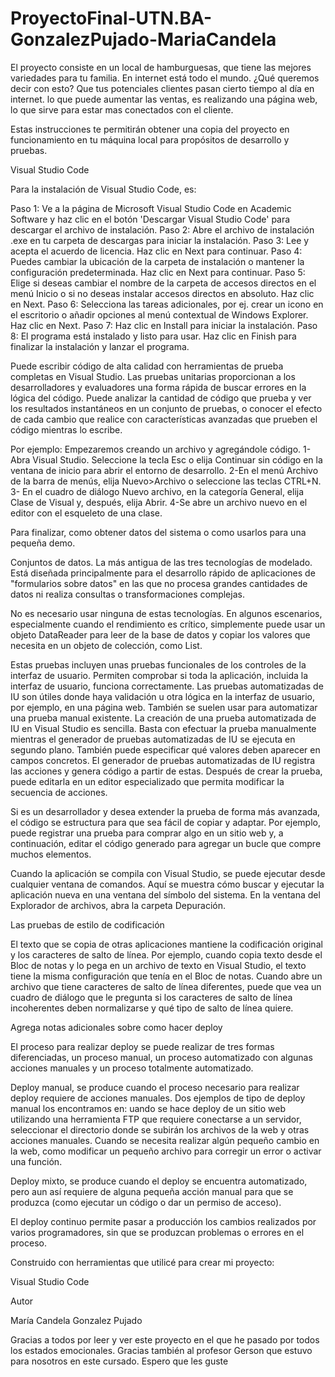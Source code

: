 # ProyectoFinal-UTN.BA-GonzalezPujado-MariaCandela

El proyecto consiste en un local de hamburguesas, que tiene las mejores variedades para tu familia. En internet está todo el mundo. ¿Qué queremos decir con esto? Que tus potenciales clientes pasan cierto tiempo al día en internet. lo que puede aumentar las ventas, es realizando una página web, lo que sirve para estar mas conectados con el cliente.

Estas instrucciones te permitirán obtener una copia del proyecto en funcionamiento en tu máquina local para propósitos de desarrollo y pruebas.

Visual Studio Code

Para la instalación de Visual Studio Code, es: 

Paso 1: Ve a la página de Microsoft Visual Studio Code en Academic Software y haz clic en el botón 'Descargar Visual Studio Code' para descargar el archivo de instalación.
Paso 2: Abre el archivo de instalación .exe en tu carpeta de descargas para iniciar la instalación.
Paso 3: Lee y acepta el acuerdo de licencia. Haz clic en Next para continuar.
Paso 4: Puedes cambiar la ubicación de la carpeta de instalación o mantener la configuración predeterminada. Haz clic en Next para continuar.
Paso 5: Elige si deseas cambiar el nombre de la carpeta de accesos directos en el menú Inicio o si no deseas instalar accesos directos en absoluto. Haz clic en Next.
Paso 6: Selecciona las tareas adicionales, por ej. crear un icono en el escritorio o añadir opciones al menú contextual de Windows Explorer. Haz clic en Next.
Paso 7: Haz clic en Install para iniciar la instalación.
Paso 8: El programa está instalado y listo para usar. Haz clic en Finish para finalizar la instalación y lanzar el programa.

Puede escribir código de alta calidad con herramientas de prueba completas en Visual Studio. Las pruebas unitarias proporcionan a los desarrolladores y evaluadores una forma rápida de buscar errores en la lógica del código. Puede analizar la cantidad de código que prueba y ver los resultados instantáneos en un conjunto de pruebas, o conocer el efecto de cada cambio que realice con características avanzadas que prueben el código mientras lo escribe.

Por ejemplo:
Empezaremos creando un archivo y agregándole código.
1-Abra Visual Studio. Seleccione la tecla Esc o elija Continuar sin código en la ventana de inicio para abrir el entorno de desarrollo.
2-En el menú Archivo de la barra de menús, elija Nuevo>Archivo o seleccione las teclas CTRL+N.
3- En el cuadro de diálogo Nuevo archivo, en la categoría General, elija Clase de Visual y, después, elija Abrir.
4-Se abre un archivo nuevo en el editor con el esqueleto de una clase.

Para finalizar, como obtener datos del sistema o como usarlos para una pequeña demo.

Conjuntos de datos. La más antigua de las tres tecnologías de modelado. Está diseñada principalmente para el desarrollo rápido de aplicaciones de "formularios sobre datos" en las que no procesa grandes cantidades de datos ni realiza consultas o transformaciones complejas. 

No es necesario usar ninguna de estas tecnologías. En algunos escenarios, especialmente cuando el rendimiento es crítico, simplemente puede usar un objeto DataReader para leer de la base de datos y copiar los valores que necesita en un objeto de colección, como List<T>.

Estas pruebas incluyen unas pruebas funcionales de los controles de la interfaz de usuario. Permiten comprobar si toda la aplicación, incluida la interfaz de usuario, funciona correctamente. Las pruebas automatizadas de IU son útiles donde haya validación u otra lógica en la interfaz de usuario, por ejemplo, en una página web. También se suelen usar para automatizar una prueba manual existente.
La creación de una prueba automatizada de IU en Visual Studio es sencilla. Basta con efectuar la prueba manualmente mientras el generador de pruebas automatizadas de IU se ejecuta en segundo plano. También puede especificar qué valores deben aparecer en campos concretos. El generador de pruebas automatizadas de IU registra las acciones y genera código a partir de estas. Después de crear la prueba, puede editarla en un editor especializado que permita modificar la secuencia de acciones.

Si es un desarrollador y desea extender la prueba de forma más avanzada, el código se estructura para que sea fácil de copiar y adaptar. 
Por ejemplo, puede registrar una prueba para comprar algo en un sitio web y, a continuación, editar el código generado para agregar un bucle que compre muchos elementos.

Cuando la aplicación se compila con Visual Studio, se puede ejecutar desde cualquier ventana de comandos. Aquí se muestra cómo buscar y ejecutar la aplicación nueva en una ventana del símbolo del sistema.
En la ventana del Explorador de archivos, abra la carpeta Depuración.

Las pruebas de estilo de codificación 

El texto que se copia de otras aplicaciones mantiene la codificación original y los caracteres de salto de línea. Por ejemplo, cuando copia texto desde el Bloc de notas y lo pega en un archivo de texto en Visual Studio, el texto tiene la misma configuración que tenía en el Bloc de notas.
Cuando abre un archivo que tiene caracteres de salto de línea diferentes, puede que vea un cuadro de diálogo que le pregunta si los caracteres de salto de línea incoherentes deben normalizarse y qué tipo de salto de línea quiere.
  
Agrega notas adicionales sobre como hacer deploy
 
El proceso para realizar deploy se puede realizar de tres formas diferenciadas, un proceso manual, un proceso automatizado con algunas acciones manuales y un proceso totalmente automatizado. 

Deploy manual, se produce cuando el proceso necesario para realizar deploy requiere de acciones manuales. 
Dos ejemplos de tipo de deploy manual los encontramos en: uando se hace deploy de un sitio web utilizando una herramienta FTP que requiere conectarse a un servidor, seleccionar el directorio donde se subirán los archivos de la web y otras acciones manuales.
Cuando se necesita realizar algún pequeño cambio en la web, como modificar un pequeño archivo para corregir un error o activar una función.

Deploy mixto, se produce cuando el deploy se encuentra automatizado, pero aun así requiere de alguna pequeña acción manual para que se produzca (como ejecutar un código o dar un permiso de acceso). 

El deploy continuo permite pasar a producción los cambios realizados por varios programadores, sin que se produzcan problemas o errores en el proceso.

Construido con herramientas que utilicé para crear mi proyecto:

Visual Studio Code

Autor 
  
María Candela Gonzalez Pujado
  
Gracias a todos por leer y ver este proyecto en el que he pasado por todos los estados emocionales. Gracias también al profesor Gerson que estuvo para nosotros en este cursado. Espero que les guste
